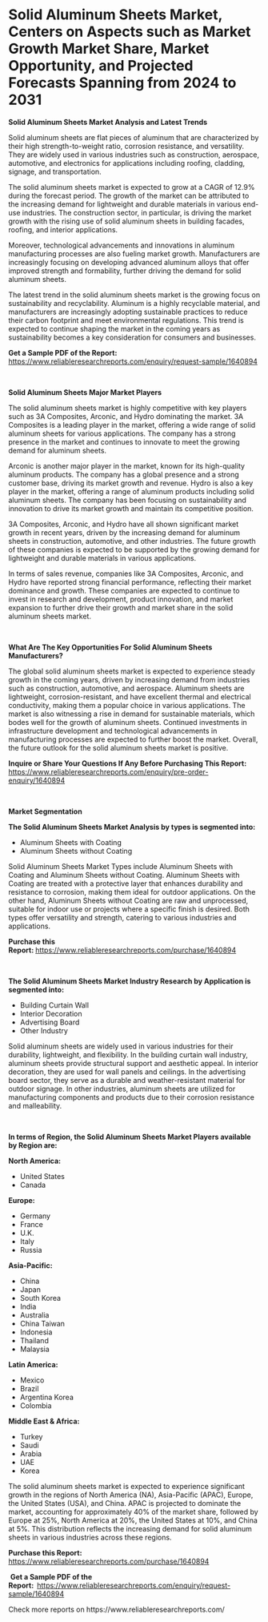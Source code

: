 <p><h1>Solid Aluminum Sheets Market, Centers on Aspects such as Market Growth Market Share, Market Opportunity, and Projected Forecasts Spanning from 2024 to 2031</h1></p><p><strong>Solid Aluminum Sheets Market Analysis and Latest Trends</strong></p>
<p><p>Solid aluminum sheets are flat pieces of aluminum that are characterized by their high strength-to-weight ratio, corrosion resistance, and versatility. They are widely used in various industries such as construction, aerospace, automotive, and electronics for applications including roofing, cladding, signage, and transportation.</p><p>The solid aluminum sheets market is expected to grow at a CAGR of 12.9% during the forecast period. The growth of the market can be attributed to the increasing demand for lightweight and durable materials in various end-use industries. The construction sector, in particular, is driving the market growth with the rising use of solid aluminum sheets in building facades, roofing, and interior applications.</p><p>Moreover, technological advancements and innovations in aluminum manufacturing processes are also fueling market growth. Manufacturers are increasingly focusing on developing advanced aluminum alloys that offer improved strength and formability, further driving the demand for solid aluminum sheets.</p><p>The latest trend in the solid aluminum sheets market is the growing focus on sustainability and recyclability. Aluminum is a highly recyclable material, and manufacturers are increasingly adopting sustainable practices to reduce their carbon footprint and meet environmental regulations. This trend is expected to continue shaping the market in the coming years as sustainability becomes a key consideration for consumers and businesses.</p></p>
<p><strong>Get a Sample PDF of the Report:&nbsp;</strong> <a href="https://www.reliableresearchreports.com/enquiry/request-sample/1640894">https://www.reliableresearchreports.com/enquiry/request-sample/1640894</a></p>
<p>&nbsp;</p>
<p><strong>Solid Aluminum Sheets Major Market Players</strong></p>
<p><p>The solid aluminum sheets market is highly competitive with key players such as 3A Composites, Arconic, and Hydro dominating the market. 3A Composites is a leading player in the market, offering a wide range of solid aluminum sheets for various applications. The company has a strong presence in the market and continues to innovate to meet the growing demand for aluminum sheets.</p><p>Arconic is another major player in the market, known for its high-quality aluminum products. The company has a global presence and a strong customer base, driving its market growth and revenue. Hydro is also a key player in the market, offering a range of aluminum products including solid aluminum sheets. The company has been focusing on sustainability and innovation to drive its market growth and maintain its competitive position.</p><p>3A Composites, Arconic, and Hydro have all shown significant market growth in recent years, driven by the increasing demand for aluminum sheets in construction, automotive, and other industries. The future growth of these companies is expected to be supported by the growing demand for lightweight and durable materials in various applications.</p><p>In terms of sales revenue, companies like 3A Composites, Arconic, and Hydro have reported strong financial performance, reflecting their market dominance and growth. These companies are expected to continue to invest in research and development, product innovation, and market expansion to further drive their growth and market share in the solid aluminum sheets market.</p></p>
<p>&nbsp;</p>
<p><strong>What Are The Key Opportunities For Solid Aluminum Sheets Manufacturers?</strong></p>
<p><p>The global solid aluminum sheets market is expected to experience steady growth in the coming years, driven by increasing demand from industries such as construction, automotive, and aerospace. Aluminum sheets are lightweight, corrosion-resistant, and have excellent thermal and electrical conductivity, making them a popular choice in various applications. The market is also witnessing a rise in demand for sustainable materials, which bodes well for the growth of aluminum sheets. Continued investments in infrastructure development and technological advancements in manufacturing processes are expected to further boost the market. Overall, the future outlook for the solid aluminum sheets market is positive.</p></p>
<p><strong>Inquire or Share Your Questions If Any Before Purchasing This Report:</strong> <a href="https://www.reliableresearchreports.com/enquiry/pre-order-enquiry/1640894">https://www.reliableresearchreports.com/enquiry/pre-order-enquiry/1640894</a></p>
<p>&nbsp;</p>
<p><strong>Market Segmentation</strong></p>
<p><strong>The Solid Aluminum Sheets Market Analysis by types is segmented into:</strong></p>
<p><ul><li>Aluminum Sheets with Coating</li><li>Aluminum Sheets without Coating</li></ul></p>
<p><p>Solid Aluminum Sheets Market Types include Aluminum Sheets with Coating and Aluminum Sheets without Coating. Aluminum Sheets with Coating are treated with a protective layer that enhances durability and resistance to corrosion, making them ideal for outdoor applications. On the other hand, Aluminum Sheets without Coating are raw and unprocessed, suitable for indoor use or projects where a specific finish is desired. Both types offer versatility and strength, catering to various industries and applications.</p></p>
<p><strong>Purchase this Report:&nbsp;</strong><a href="https://www.reliableresearchreports.com/purchase/1640894">https://www.reliableresearchreports.com/purchase/1640894</a></p>
<p>&nbsp;</p>
<p><strong>The Solid Aluminum Sheets Market Industry Research by Application is segmented into:</strong></p>
<p><ul><li>Building Curtain Wall</li><li>Interior Decoration</li><li>Advertising Board</li><li>Other Industry</li></ul></p>
<p><p>Solid aluminum sheets are widely used in various industries for their durability, lightweight, and flexibility. In the building curtain wall industry, aluminum sheets provide structural support and aesthetic appeal. In interior decoration, they are used for wall panels and ceilings. In the advertising board sector, they serve as a durable and weather-resistant material for outdoor signage. In other industries, aluminum sheets are utilized for manufacturing components and products due to their corrosion resistance and malleability.</p></p>
<p>&nbsp;</p>
<p><strong>In terms of Region, the Solid Aluminum Sheets Market Players available by Region are:</strong></p>
<p>
    <p> <strong> North America: </strong>
        <ul>
            <li>United States</li>
            <li>Canada</li>
        </ul>
        </p> 
    <p> <strong> Europe: </strong>
        <ul>
            <li>Germany</li>
            <li>France</li>
            <li>U.K.</li>
            <li>Italy</li>
            <li>Russia</li>
        </ul>
        </p> 
    <p> <strong> Asia-Pacific: </strong>
        <ul>
            <li>China</li>
            <li>Japan</li>
            <li>South Korea</li>
            <li>India</li>
            <li>Australia</li>
            <li>China Taiwan</li>
            <li>Indonesia</li>
            <li>Thailand</li>
            <li>Malaysia</li>
        </ul>
        </p> 
    <p> <strong> Latin America: </strong>
        <ul>
            <li>Mexico</li>
            <li>Brazil</li>
            <li>Argentina Korea</li>
            <li>Colombia</li>
        </ul>
        </p> 
    <p> <strong> Middle East & Africa: </strong>
        <ul>
            <li>Turkey</li>
            <li>Saudi</li>
            <li>Arabia</li>
            <li>UAE</li>
            <li>Korea</li>
        </ul>
    </p>
    </p>
<p><p>The solid aluminum sheets market is expected to experience significant growth in the regions of North America (NA), Asia-Pacific (APAC), Europe, the United States (USA), and China. APAC is projected to dominate the market, accounting for approximately 40% of the market share, followed by Europe at 25%, North America at 20%, the United States at 10%, and China at 5%. This distribution reflects the increasing demand for solid aluminum sheets in various industries across these regions.</p></p>
<p><strong>Purchase this Report: </strong><a href="https://www.reliableresearchreports.com/purchase/1640894">https://www.reliableresearchreports.com/purchase/1640894</a></p>
<p>&nbsp;<strong>Get a Sample PDF of the Report:&nbsp;&nbsp;</strong><a href="https://www.reliableresearchreports.com/enquiry/request-sample/1640894">https://www.reliableresearchreports.com/enquiry/request-sample/1640894</a></p>
<p><strong></strong></p>
<p>Check more reports on https://www.reliableresearchreports.com/</p>